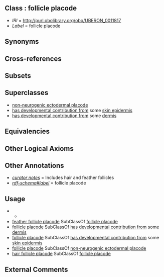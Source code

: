 
## Class : follicle placode

 * *IRI* = http://purl.obolibrary.org/obo/UBERON_0011817
 * *Label* = follicle placode

## Synonyms


## Cross-references


## Subsets


## Superclasses

 * [non-neurogenic ectodermal placode](../../UBERON/14/UBERON_0011814.md)
 * [has developmental contribution from](../../RO/54/RO_0002254.md) some [skin epidermis](../../UBERON/03/UBERON_0001003.md)
 * [has developmental contribution from](../../RO/54/RO_0002254.md) some [dermis](../../UBERON/67/UBERON_0002067.md)

## Equivalencies


## Other Logical Axioms


## Other Annotations

 * *[curator notes](../../IAO/32/IAO_0000232.md)* = Includes hair and feather follicles
 * *[rdf-schema#label](../../el/rdf-schema#label.md)* = follicle placode

## Usage

 * -
 * [feather follicle placode](../../UBERON/83/UBERON_0011783.md) SubClassOf [follicle placode](../../UBERON/17/UBERON_0011817.md)
 * [follicle placode](../../UBERON/17/UBERON_0011817.md) SubClassOf [has developmental contribution from](../../RO/54/RO_0002254.md) some [dermis](../../UBERON/67/UBERON_0002067.md)
 * [follicle placode](../../UBERON/17/UBERON_0011817.md) SubClassOf [has developmental contribution from](../../RO/54/RO_0002254.md) some [skin epidermis](../../UBERON/03/UBERON_0001003.md)
 * [follicle placode](../../UBERON/17/UBERON_0011817.md) SubClassOf [non-neurogenic ectodermal placode](../../UBERON/14/UBERON_0011814.md)
 * [hair follicle placode](../../UBERON/86/UBERON_0005086.md) SubClassOf [follicle placode](../../UBERON/17/UBERON_0011817.md)

## External Comments

